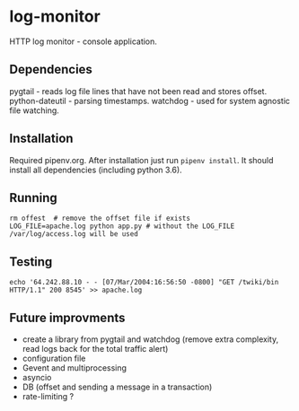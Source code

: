 # log-monitor

HTTP log monitor - console application.


## Dependencies

pygtail - reads log file lines that have not been read and stores offset.
python-dateutil - parsing timestamps.
watchdog - used for system agnostic file watching.


## Installation

Required pipenv.org. After installation just run `pipenv install`. It should install all dependencies (including python 3.6).

## Running

```
rm offest  # remove the offset file if exists
LOG_FILE=apache.log python app.py # without the LOG_FILE /var/log/access.log will be used
```


## Testing

```
echo '64.242.88.10 - - [07/Mar/2004:16:56:50 -0800] "GET /twiki/bin HTTP/1.1" 200 8545' >> apache.log
```

## Future improvments

- create a library from pygtail and watchdog (remove extra complexity, read logs back for the total traffic alert)
- configuration file
- Gevent and multiprocessing
- asyncio
- DB (offset and sending a message in a transaction)
- rate-limiting ?
